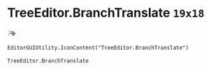 # TreeEditor.BranchTranslate `19x18`
<img src="/img/TreeEditor.BranchTranslate.png" width=19 height=18>

``` CSharp
EditorGUIUtility.IconContent("TreeEditor.BranchTranslate")
```
```
TreeEditor.BranchTranslate
```
